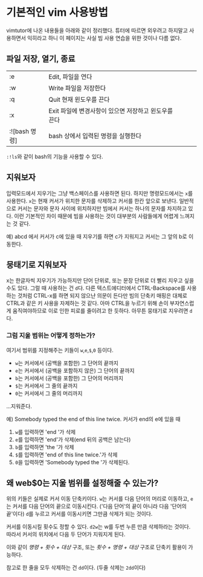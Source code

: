 # 기본적인 vim 사용방법

vimtutor에 나온 내용들을 아래와 같이 정리했다.
튜터에 따르면 외우려고 하지말고 사용하면서 익히라고 하니 이 페이지는 사실 빔 사용 연습을 위한 것이나 다름 없다.



## 파일 저장, 열기, 종료
|               |                                                      |   |   |   |
|---------------|------------------------------------------------------|---|---|---|
| :e            | Edit, 파일을 연다                                    |   |   |   |
| :w            | Write 파일을 저장한다                                |   |   |   |
| :q            | Quit 현재 윈도우를 끈다                              |   |   |   |
| :x            | Exit 파일에 변경사항이 있으면 저장하고 윈도우를 끈다 |   |   |   |
| :![bash 명령] | bash 상에서 입력된 명령을 실행한다                   |   |   |   |

`:!ls`와 같이 bash의 기능을 사용할 수 있다.



## 지워보자
입력모드에서 지우기는 그냥 백스페이스를 사용하면 된다. 하지만 명령모드에서는 `x`를 사용한다.
`x`는 현재 커서가 위치한 문자를 삭제하고 커서를 한칸 앞으로 보낸다. 일반적으로 커서는 문자와 문자 사이에 위치하지만 빔에서 커서는 하나의 문자를 차지하고 있다. 이런 기본적인 차이 때문에 빔을 사용하는 것이 대부분의 사람들에게 어렵게 느껴지는 것 같다. 

예) abcd 에서 커서가 c에 있을 때 지우기를 하면 c가 지워지고 커서는 그 앞의 b로 이동한다.



## 뭉태기로 지워보자
x는 한글자씩 지우기가 가능하지만 단어 단위로, 또는 문장 단위로 더 빨리 지우고 싶을 수도 있다. 그럴 때 사용하는 건 `d`다. 
다른 텍스트에디터에서 CTRL-Backspace를 사용하는 것처럼 CTRL-x를 하면 되지 않으냔 의문이 든다만 빔의 단축키 매핑은 대체로 CTRL과 같은 키 사용을 자제하는 것 같다. 아마 CTRL을 누르기 위해 손이 부자연스럽게 움직여야하므로 이로 인한 피로를 줄이려고 한 듯하다. 아무튼 뭉태기로 지우려면 `d`다.

### 그럼 지울 범위는 어떻게 정하는가? 
여기서 범위를 지정해주는 키들이 `w`,`e`,`$`,`0` 등이다. 

- `w`는 커서에서 (공백을 포함한) 그 단어의 끝까지 
- `e`는 커서에서 (공백을 포함하지 않은) 그 단어의 끝까지 
- `b`는 커서에서 (공백을 포함한) 그 단어의 머리까지  
- `$`는 커서에서 그 줄의 끝까지 
- `0`는 커서에서 그 줄의 머리까지

...지워준다.

예) Somebody typed the end of this line twice.
커서가 end의 e에 있을 때
1) `w`를 입력하면 'end '가 삭제
2) `e`를 입력하면 'end'가 삭제(end 뒤의 공백은 남는다)
3) `b`를 입력하면 'the '가 삭제
4) `$`를 입력하면 'end of this line twice.'가 삭제
5) `0`을 입력하면 'Somebody typed the '가 삭제된다.

## 왜 web$0는 지울 범위를 설정해줄 수 있는가?
위의 키들은 실제로 커서 이동 단축키이다. `w`는 커서를 다음 단어의 머리로 이동하고, `e`는 커서를 다음 단어의 끝으로 이동시킨다. ('다음 단어'의 끝이 아니라 다음 '단어의 끝'이다) `d`를 누르고 커서를 이동시키면 그만큼 삭제가 되는 것이다.

커서를 이동시킬 횟수도 정할 수 있다. `d2w`는 w를 두번 누른 만큼 삭제하라는 것이다. 따라서 커서의 위치에서 다음 두 단어가 지워지게 된다.

이와 같이 *명령 + 횟수 + 대상* 구조, 또는 *횟수 + 명령 + 대상* 구조로 단축키 활용이 가능하다.
	
참고로 한 줄을 모두 삭제하는 건 `dd`이다. (두줄 삭제는 `2dd`이다)



